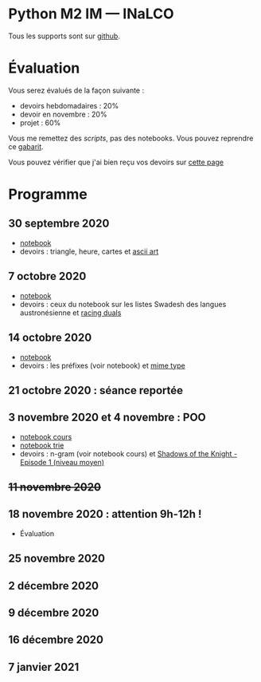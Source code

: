 # Python M2 IM — INaLCO

Tous les supports sont sur [github](https://github.com/clement-plancq/python-im-2). 

# Évaluation

Vous serez évalués de la façon suivante :

* devoirs hebdomadaires : 20%
* devoir en novembre  : 20%
* projet : 60%

Vous me remettez des *scripts*, pas des notebooks. Vous pouvez reprendre ce [gabarit](template.py).

Vous pouvez vérifier que j'ai bien reçu vos devoirs sur [cette page](devoirs-rendus.md)

# Programme

## 30 septembre 2020
 * [notebook](1-cours.ipynb)
 * devoirs : triangle, heure, cartes et [ascii art](https://www.codingame.com/ide/puzzle/ascii-art)

## 7 octobre 2020
 * [notebook](2-cours.ipynb)
 * devoirs : ceux du notebook sur les listes Swadesh des langues austronésienne et [racing duals](https://www.codingame.com/ide/puzzle/horse-racing-duals)

## 14 octobre 2020
 * [notebook](3-cours.ipynb)
 * devoirs : les préfixes (voir notebook) et [mime type](https://www.codingame.com/training/easy/mime-type)

## 21 octobre 2020 : séance reportée

## 3 novembre 2020 et 4 novembre : POO
 * [notebook cours](4-cours-poo.ipynb)
 * [notebook trie](4-cours-trie.ipynb)
 * devoirs : n-gram (voir notebook cours) et [Shadows of the Knight - Episode 1 (niveau moyen)](https://www.codingame.com/ide/puzzle/shadows-of-the-knight-episode-1)

## ~~11 novembre 2020~~

## 18 novembre 2020 : attention 9h-12h !
 * Évaluation 

## 25 novembre 2020

## 2 décembre 2020

## 9 décembre 2020

## 16 décembre 2020

## 7 janvier 2021
